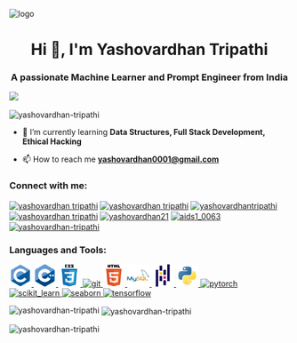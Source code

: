 ![logo](https://i.pinimg.com/originals/e8/ed/08/e8ed08071e6b599ea397bfad72f686dd.jpg)
<h1 align="center">Hi 👋, I'm Yashovardhan Tripathi</h1>
<h3 align="center">A passionate Machine Learner and Prompt Engineer from India</h3>
<img align="right alt="Coding" width="500" src="https://media.tenor.com/-UygBh3nnfEAAAAC/coding.gif">
<p align="left"> <img src="https://komarev.com/ghpvc/?username=yashovardhan-tripathi&label=Profile%20views&color=0e75b6&style=flat" alt="yashovardhan-tripathi" /> </p>

- 🌱 I’m currently learning **Data Structures, Full Stack Development, Ethical Hacking**

- 📫 How to reach me **yashovardhan0001@gmail.com**

<h3 align="left">Connect with me:</h3>
<p align="left">
<a href="https://linkedin.com/in/yashovardhan tripathi" target="blank"><img align="center" src="https://raw.githubusercontent.com/rahuldkjain/github-profile-readme-generator/master/src/images/icons/Social/linked-in-alt.svg" alt="yashovardhan tripathi" height="30" width="40" /></a>
<a href="https://stackoverflow.com/users/yashovardhan tripathi" target="blank"><img align="center" src="https://raw.githubusercontent.com/rahuldkjain/github-profile-readme-generator/master/src/images/icons/Social/stack-overflow.svg" alt="yashovardhan tripathi" height="30" width="40" /></a>
<a href="https://kaggle.com/yashovardhantripathi" target="blank"><img align="center" src="https://raw.githubusercontent.com/rahuldkjain/github-profile-readme-generator/master/src/images/icons/Social/kaggle.svg" alt="yashovardhantripathi" height="30" width="40" /></a>
<a href="https://fb.com/yashovardhan tripathi" target="blank"><img align="center" src="https://raw.githubusercontent.com/rahuldkjain/github-profile-readme-generator/master/src/images/icons/Social/facebook.svg" alt="yashovardhan tripathi" height="30" width="40" /></a>
<a href="https://www.codechef.com/users/yashovardhan21" target="blank"><img align="center" src="https://cdn.jsdelivr.net/npm/simple-icons@3.1.0/icons/codechef.svg" alt="yashovardhan21" height="30" width="40" /></a>
<a href="https://www.hackerrank.com/aids1_0063" target="blank"><img align="center" src="https://raw.githubusercontent.com/rahuldkjain/github-profile-readme-generator/master/src/images/icons/Social/hackerrank.svg" alt="aids1_0063" height="30" width="40" /></a>
<a href="https://www.leetcode.com/yashovardhan-tripathi" target="blank"><img align="center" src="https://raw.githubusercontent.com/rahuldkjain/github-profile-readme-generator/master/src/images/icons/Social/leet-code.svg" alt="yashovardhan-tripathi" height="30" width="40" /></a>
</p>

<h3 align="left">Languages and Tools:</h3>
<p align="left"> <a href="https://www.cprogramming.com/" target="_blank" rel="noreferrer"> <img src="https://raw.githubusercontent.com/devicons/devicon/master/icons/c/c-original.svg" alt="c" width="40" height="40"/> </a> <a href="https://www.w3schools.com/cpp/" target="_blank" rel="noreferrer"> <img src="https://raw.githubusercontent.com/devicons/devicon/master/icons/cplusplus/cplusplus-original.svg" alt="cplusplus" width="40" height="40"/> </a> <a href="https://www.w3schools.com/css/" target="_blank" rel="noreferrer"> <img src="https://raw.githubusercontent.com/devicons/devicon/master/icons/css3/css3-original-wordmark.svg" alt="css3" width="40" height="40"/> </a> <a href="https://git-scm.com/" target="_blank" rel="noreferrer"> <img src="https://www.vectorlogo.zone/logos/git-scm/git-scm-icon.svg" alt="git" width="40" height="40"/> </a> <a href="https://www.w3.org/html/" target="_blank" rel="noreferrer"> <img src="https://raw.githubusercontent.com/devicons/devicon/master/icons/html5/html5-original-wordmark.svg" alt="html5" width="40" height="40"/> </a> <a href="https://www.mysql.com/" target="_blank" rel="noreferrer"> <img src="https://raw.githubusercontent.com/devicons/devicon/master/icons/mysql/mysql-original-wordmark.svg" alt="mysql" width="40" height="40"/> </a> <a href="https://pandas.pydata.org/" target="_blank" rel="noreferrer"> <img src="https://raw.githubusercontent.com/devicons/devicon/2ae2a900d2f041da66e950e4d48052658d850630/icons/pandas/pandas-original.svg" alt="pandas" width="40" height="40"/> </a> <a href="https://www.python.org" target="_blank" rel="noreferrer"> <img src="https://raw.githubusercontent.com/devicons/devicon/master/icons/python/python-original.svg" alt="python" width="40" height="40"/> </a> <a href="https://pytorch.org/" target="_blank" rel="noreferrer"> <img src="https://www.vectorlogo.zone/logos/pytorch/pytorch-icon.svg" alt="pytorch" width="40" height="40"/> </a> <a href="https://scikit-learn.org/" target="_blank" rel="noreferrer"> <img src="https://upload.wikimedia.org/wikipedia/commons/0/05/Scikit_learn_logo_small.svg" alt="scikit_learn" width="40" height="40"/> </a> <a href="https://seaborn.pydata.org/" target="_blank" rel="noreferrer"> <img src="https://seaborn.pydata.org/_images/logo-mark-lightbg.svg" alt="seaborn" width="40" height="40"/> </a> <a href="https://www.tensorflow.org" target="_blank" rel="noreferrer"> <img src="https://www.vectorlogo.zone/logos/tensorflow/tensorflow-icon.svg" alt="tensorflow" width="40" height="40"/> </a> </p>

<p><img align="left" src="https://github-readme-stats.vercel.app/api/top-langs?username=yashovardhan-tripathi&show_icons=true&locale=en&layout=compact" alt="yashovardhan-tripathi" /></p>

<p>&nbsp;<img align="center" src="https://github-readme-stats.vercel.app/api?username=yashovardhan-tripathi&show_icons=true&locale=en" alt="yashovardhan-tripathi" /></p>

<p><img align="center" src="https://github-readme-streak-stats.herokuapp.com/?user=yashovardhan-tripathi&" alt="yashovardhan-tripathi" /></p>


<!--
**Yashovardhan-Tripathi/Yashovardhan-Tripathi** is a ✨ _special_ ✨ repository because its `README.md` (this file) appears on your GitHub profile.

Here are some ideas to get you started:

- 🔭 I’m currently working on ...
- 🌱 I’m currently learning ...
- 👯 I’m looking to collaborate on ...
- 🤔 I’m looking for help with ...
- 💬 Ask me about ...
- 📫 How to reach me: ...
- 😄 Pronouns: ...
- ⚡ Fun fact: ...
-->
